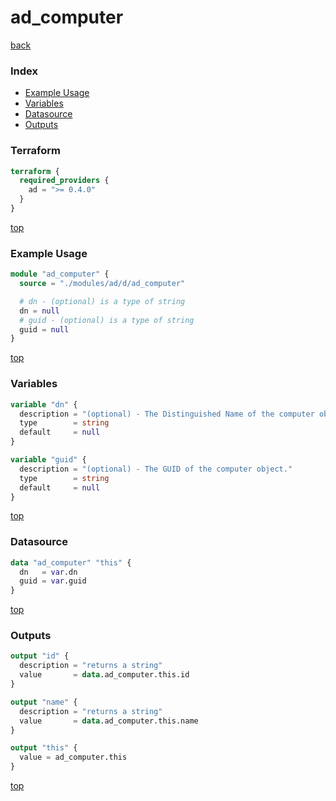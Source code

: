 # ad_computer

[back](../ad.md)

### Index

- [Example Usage](#example-usage)
- [Variables](#variables)
- [Datasource](#datasource)
- [Outputs](#outputs)

### Terraform

```terraform
terraform {
  required_providers {
    ad = ">= 0.4.0"
  }
}
```

[top](#index)

### Example Usage

```terraform
module "ad_computer" {
  source = "./modules/ad/d/ad_computer"

  # dn - (optional) is a type of string
  dn = null
  # guid - (optional) is a type of string
  guid = null
}
```

[top](#index)

### Variables

```terraform
variable "dn" {
  description = "(optional) - The Distinguished Name of the computer object."
  type        = string
  default     = null
}

variable "guid" {
  description = "(optional) - The GUID of the computer object."
  type        = string
  default     = null
}
```

[top](#index)

### Datasource

```terraform
data "ad_computer" "this" {
  dn   = var.dn
  guid = var.guid
}
```

[top](#index)

### Outputs

```terraform
output "id" {
  description = "returns a string"
  value       = data.ad_computer.this.id
}

output "name" {
  description = "returns a string"
  value       = data.ad_computer.this.name
}

output "this" {
  value = ad_computer.this
}
```

[top](#index)